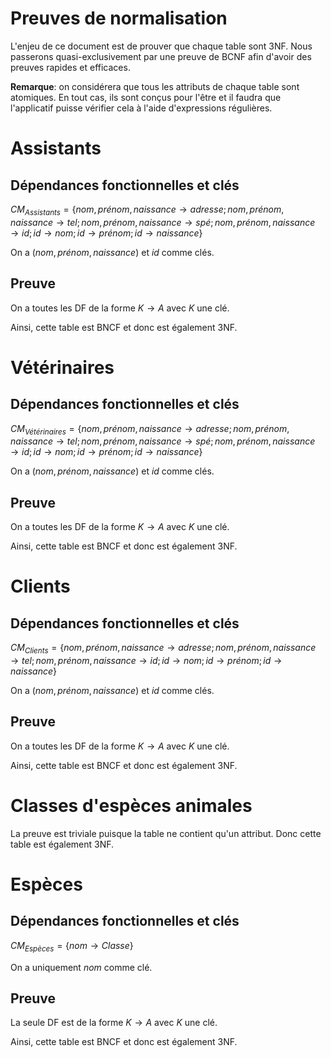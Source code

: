 Preuves de normalisation
===
L'enjeu de ce document est de prouver que chaque table sont 3NF. Nous passerons quasi-exclusivement
par une preuve de BCNF afin d'avoir des preuves rapides et efficaces.

**Remarque**: on considérera que tous les attributs de chaque table sont atomiques. En tout cas, ils sont
conçus pour l'être et il faudra que l'applicatif puisse vérifier cela à l'aide d'expressions régulières.

# Assistants
## Dépendances fonctionnelles et clés
$`CM_{Assistants} = \{ nom,prénom,naissance \rightarrow adresse;  nom,prénom,naissance \rightarrow tel;  nom,prénom,naissance \rightarrow spé;  nom,prénom,naissance \rightarrow id; id \rightarrow nom; id \rightarrow prénom; id \rightarrow naissance \}`$

On a $`(nom,prénom,naissance)`$ et $`id`$ comme clés.

## Preuve
On a toutes les DF de la forme $` K \rightarrow A`$ avec $`K`$ une clé.

Ainsi, cette table est BNCF et donc est également 3NF.

# Vétérinaires
## Dépendances fonctionnelles et clés
$`CM_{Vétérinaires} = \{ nom,prénom,naissance \rightarrow adresse;  nom,prénom,naissance \rightarrow tel;  nom,prénom,naissance \rightarrow spé;  nom,prénom,naissance \rightarrow id; id \rightarrow nom; id \rightarrow prénom; id \rightarrow naissance \}`$


On a $`(nom,prénom,naissance)`$ et $`id`$ comme clés.

## Preuve
On a toutes les DF de la forme $` K \rightarrow A`$ avec $`K`$ une clé.

Ainsi, cette table est BNCF et donc est également 3NF.

# Clients
## Dépendances fonctionnelles et clés
$`CM_{Clients} = \{ nom,prénom,naissance \rightarrow adresse;  nom,prénom,naissance \rightarrow tel; nom,prénom,naissance \rightarrow id; id \rightarrow nom; id \rightarrow prénom; id \rightarrow naissance \}`$


On a $`(nom,prénom,naissance)`$ et $`id`$ comme clés.

## Preuve
On a toutes les DF de la forme $` K \rightarrow A`$ avec $`K`$ une clé.

Ainsi, cette table est BNCF et donc est également 3NF.

# Classes d'espèces animales
La preuve est triviale puisque la table ne contient qu'un attribut. Donc cette table est également 3NF.

# Espèces
## Dépendances fonctionnelles et clés
$`CM_{Espèces} = \{ nom \rightarrow Classe\}`$


On a uniquement $`nom`$ comme clé.

## Preuve
La seule DF est de la forme $` K \rightarrow A`$ avec $`K`$ une clé.

Ainsi, cette table est BNCF et donc est également 3NF.
